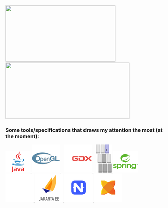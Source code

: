 <!--
**gxrj/gxrj** is a ✨ _special_ ✨ repository because its `README.md` (this file) appears on your GitHub profile.

Here are some ideas to get you started:

- 🔭 I’m currently working on ...
- 🌱 I’m currently learning ...
- 👯 I’m looking to collaborate on ...
- 🤔 I’m looking for help with ...
- 💬 Ask me about ...
- 📫 How to reach me: ...
- 😄 Pronouns: ...
- ⚡ Fun fact: ...
-->
<div>
 <a href="https://github.com/gxrj">
  <img src ="https://github-readme-stats.vercel.app/api/top-langs/?username=gxrj&theme=darcula&layout=compact" width="350px" height="180px">  
  <img src ="https://github-readme-stats.vercel.app/api?username=gxrj&show_icons=true&theme=darcula" width="395px" height="180px">
 </a>
</div>

### Some tools/specifications that draws my attention the most (at the moment):

<a href="https://dev.java/" title="Java">
 <img height="70" width="80" src="./icons/java.svg"/>
</a>
<a href="https://www.opengl.org/" title="OpenGL">
 <img height="90" width="90" src="./icons/opengl.svg"/>
</a>&nbsp;
<a href="https://libgdx.com/" title="libGDX">
 <img height="90" width="90" src="./icons/libGDX.svg"/> 
</a>&nbsp;
<a href="https://www.lwjgl.org/" title="LWJGL 3">
 <img height="90" width="50" src="./icons/lwjgl.svg"/>
</a>
<a href="https://spring.io/" title="Spring ecosystem">
 <img height="70" width="80" src="./icons/spring.svg"/>
</a>
<a href="https://micronaut.io/" title="Micronaut">
 <img height="90" width="90"src="./icons/micronaut.svg"/>
</a>
<a href="https://start.jakarta.ee/" title="Jakarta EE">
 <img height="90" width="90"src="./icons/jakarta_ee.svg"/>
</a>
<a href="https://nativescript.org/" title="Nativescript">
 <img height="90" width="90" src="./icons/nativescript.svg"/>
</a>
<a href="https://haxe.org/" title="Haxe">
 <img height="90" width="90"src="./icons/haxe-original.svg"/>
</a>
